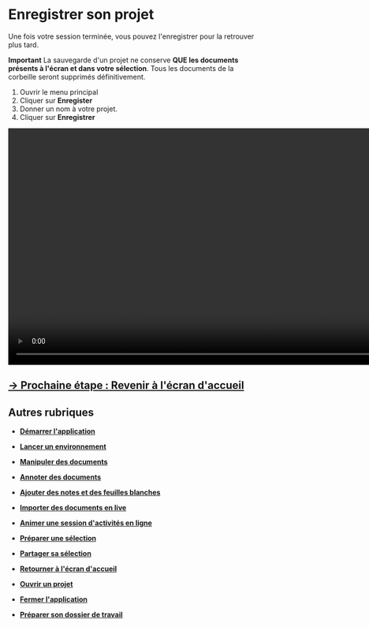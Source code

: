 # Enregistrer son projet

Une fois votre session terminée, vous pouvez l'enregistrer pour la retrouver plus tard.

**Important**
La sauvegarde d'un projet ne conserve **QUE les documents présents à l'écran et dans votre sélection**. Tous les documents de la corbeille seront supprimés définitivement.

1. Ouvrir le menu principal
2. Cliquer sur **Enregister**
3. Donner un nom à votre projet.
4. Cliquer sur **Enregistrer**

<video controls muted loop autoplay width="864" height="480">
	<source src="./media/save-project.mp4" type="video/mp4">
</video>

## [&rarr; Prochaine étape : Revenir à l'écran d'accueil](./back-home.md)

## Autres rubriques
* [**Démarrer l'application**](./start-app.md)
* [**Lancer un environnement**](./new-universe.md)
* [**Manipuler des documents**](./manipulate-doc.md)
* [**Annoter des documents**](./annotate.md)
* [**Ajouter des notes et des feuilles blanches**](./add-notes.md)
* [**Importer des documents en live**](./import-docs.md)
* [**Animer une session d'activités en ligne**](./companion.md)
* [**Préparer une sélection**](./prepare-selection.md)
* [**Partager sa sélection**](./share-selection.md)
* [**Retourner à l'écran d'accueil**](./back-home.md)
* [**Ouvrir un projet**](./open-project.md)
* [**Fermer l'application**](./close-app.md)

* [**Préparer son dossier de travail**](./prepare-content.md)
